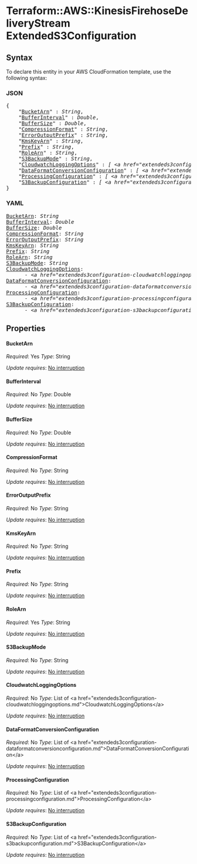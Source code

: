# Terraform::AWS::KinesisFirehoseDeliveryStream ExtendedS3Configuration

## Syntax

To declare this entity in your AWS CloudFormation template, use the following syntax:

### JSON

<pre>
{
    "<a href="#bucketarn" title="BucketArn">BucketArn</a>" : <i>String</i>,
    "<a href="#bufferinterval" title="BufferInterval">BufferInterval</a>" : <i>Double</i>,
    "<a href="#buffersize" title="BufferSize">BufferSize</a>" : <i>Double</i>,
    "<a href="#compressionformat" title="CompressionFormat">CompressionFormat</a>" : <i>String</i>,
    "<a href="#erroroutputprefix" title="ErrorOutputPrefix">ErrorOutputPrefix</a>" : <i>String</i>,
    "<a href="#kmskeyarn" title="KmsKeyArn">KmsKeyArn</a>" : <i>String</i>,
    "<a href="#prefix" title="Prefix">Prefix</a>" : <i>String</i>,
    "<a href="#rolearn" title="RoleArn">RoleArn</a>" : <i>String</i>,
    "<a href="#s3backupmode" title="S3BackupMode">S3BackupMode</a>" : <i>String</i>,
    "<a href="#cloudwatchloggingoptions" title="CloudwatchLoggingOptions">CloudwatchLoggingOptions</a>" : <i>[ &lt;a href=&#34;extendeds3configuration-cloudwatchloggingoptions.md&#34;&gt;CloudwatchLoggingOptions&lt;/a&gt;, ... ]</i>,
    "<a href="#dataformatconversionconfiguration" title="DataFormatConversionConfiguration">DataFormatConversionConfiguration</a>" : <i>[ &lt;a href=&#34;extendeds3configuration-dataformatconversionconfiguration.md&#34;&gt;DataFormatConversionConfiguration&lt;/a&gt;, ... ]</i>,
    "<a href="#processingconfiguration" title="ProcessingConfiguration">ProcessingConfiguration</a>" : <i>[ &lt;a href=&#34;extendeds3configuration-processingconfiguration.md&#34;&gt;ProcessingConfiguration&lt;/a&gt;, ... ]</i>,
    "<a href="#s3backupconfiguration" title="S3BackupConfiguration">S3BackupConfiguration</a>" : <i>[ &lt;a href=&#34;extendeds3configuration-s3backupconfiguration.md&#34;&gt;S3BackupConfiguration&lt;/a&gt;, ... ]</i>
}
</pre>

### YAML

<pre>
<a href="#bucketarn" title="BucketArn">BucketArn</a>: <i>String</i>
<a href="#bufferinterval" title="BufferInterval">BufferInterval</a>: <i>Double</i>
<a href="#buffersize" title="BufferSize">BufferSize</a>: <i>Double</i>
<a href="#compressionformat" title="CompressionFormat">CompressionFormat</a>: <i>String</i>
<a href="#erroroutputprefix" title="ErrorOutputPrefix">ErrorOutputPrefix</a>: <i>String</i>
<a href="#kmskeyarn" title="KmsKeyArn">KmsKeyArn</a>: <i>String</i>
<a href="#prefix" title="Prefix">Prefix</a>: <i>String</i>
<a href="#rolearn" title="RoleArn">RoleArn</a>: <i>String</i>
<a href="#s3backupmode" title="S3BackupMode">S3BackupMode</a>: <i>String</i>
<a href="#cloudwatchloggingoptions" title="CloudwatchLoggingOptions">CloudwatchLoggingOptions</a>: <i>
      - &lt;a href=&#34;extendeds3configuration-cloudwatchloggingoptions.md&#34;&gt;CloudwatchLoggingOptions&lt;/a&gt;</i>
<a href="#dataformatconversionconfiguration" title="DataFormatConversionConfiguration">DataFormatConversionConfiguration</a>: <i>
      - &lt;a href=&#34;extendeds3configuration-dataformatconversionconfiguration.md&#34;&gt;DataFormatConversionConfiguration&lt;/a&gt;</i>
<a href="#processingconfiguration" title="ProcessingConfiguration">ProcessingConfiguration</a>: <i>
      - &lt;a href=&#34;extendeds3configuration-processingconfiguration.md&#34;&gt;ProcessingConfiguration&lt;/a&gt;</i>
<a href="#s3backupconfiguration" title="S3BackupConfiguration">S3BackupConfiguration</a>: <i>
      - &lt;a href=&#34;extendeds3configuration-s3backupconfiguration.md&#34;&gt;S3BackupConfiguration&lt;/a&gt;</i>
</pre>

## Properties

#### BucketArn

_Required_: Yes
_Type_: String

_Update requires_: [No interruption](https://docs.aws.amazon.com/AWSCloudFormation/latest/UserGuide/using-cfn-updating-stacks-update-behaviors.html#update-no-interrupt)

#### BufferInterval

_Required_: No
_Type_: Double

_Update requires_: [No interruption](https://docs.aws.amazon.com/AWSCloudFormation/latest/UserGuide/using-cfn-updating-stacks-update-behaviors.html#update-no-interrupt)

#### BufferSize

_Required_: No
_Type_: Double

_Update requires_: [No interruption](https://docs.aws.amazon.com/AWSCloudFormation/latest/UserGuide/using-cfn-updating-stacks-update-behaviors.html#update-no-interrupt)

#### CompressionFormat

_Required_: No
_Type_: String

_Update requires_: [No interruption](https://docs.aws.amazon.com/AWSCloudFormation/latest/UserGuide/using-cfn-updating-stacks-update-behaviors.html#update-no-interrupt)

#### ErrorOutputPrefix

_Required_: No
_Type_: String

_Update requires_: [No interruption](https://docs.aws.amazon.com/AWSCloudFormation/latest/UserGuide/using-cfn-updating-stacks-update-behaviors.html#update-no-interrupt)

#### KmsKeyArn

_Required_: No
_Type_: String

_Update requires_: [No interruption](https://docs.aws.amazon.com/AWSCloudFormation/latest/UserGuide/using-cfn-updating-stacks-update-behaviors.html#update-no-interrupt)

#### Prefix

_Required_: No
_Type_: String

_Update requires_: [No interruption](https://docs.aws.amazon.com/AWSCloudFormation/latest/UserGuide/using-cfn-updating-stacks-update-behaviors.html#update-no-interrupt)

#### RoleArn

_Required_: Yes
_Type_: String

_Update requires_: [No interruption](https://docs.aws.amazon.com/AWSCloudFormation/latest/UserGuide/using-cfn-updating-stacks-update-behaviors.html#update-no-interrupt)

#### S3BackupMode

_Required_: No
_Type_: String

_Update requires_: [No interruption](https://docs.aws.amazon.com/AWSCloudFormation/latest/UserGuide/using-cfn-updating-stacks-update-behaviors.html#update-no-interrupt)

#### CloudwatchLoggingOptions

_Required_: No
_Type_: List of &lt;a href=&#34;extendeds3configuration-cloudwatchloggingoptions.md&#34;&gt;CloudwatchLoggingOptions&lt;/a&gt;

_Update requires_: [No interruption](https://docs.aws.amazon.com/AWSCloudFormation/latest/UserGuide/using-cfn-updating-stacks-update-behaviors.html#update-no-interrupt)

#### DataFormatConversionConfiguration

_Required_: No
_Type_: List of &lt;a href=&#34;extendeds3configuration-dataformatconversionconfiguration.md&#34;&gt;DataFormatConversionConfiguration&lt;/a&gt;

_Update requires_: [No interruption](https://docs.aws.amazon.com/AWSCloudFormation/latest/UserGuide/using-cfn-updating-stacks-update-behaviors.html#update-no-interrupt)

#### ProcessingConfiguration

_Required_: No
_Type_: List of &lt;a href=&#34;extendeds3configuration-processingconfiguration.md&#34;&gt;ProcessingConfiguration&lt;/a&gt;

_Update requires_: [No interruption](https://docs.aws.amazon.com/AWSCloudFormation/latest/UserGuide/using-cfn-updating-stacks-update-behaviors.html#update-no-interrupt)

#### S3BackupConfiguration

_Required_: No
_Type_: List of &lt;a href=&#34;extendeds3configuration-s3backupconfiguration.md&#34;&gt;S3BackupConfiguration&lt;/a&gt;

_Update requires_: [No interruption](https://docs.aws.amazon.com/AWSCloudFormation/latest/UserGuide/using-cfn-updating-stacks-update-behaviors.html#update-no-interrupt)

